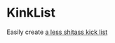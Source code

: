 # KinkList
Easily create [a less shitass kick list](https://goctionni.github.io/KinkList/v1.0.2.html)
